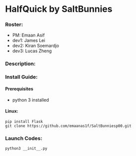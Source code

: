 # HalfQuick by SaltBunnies
 
### Roster: 
- PM: Emaan Asif
- dev1: James Lei
- dev2: Kiran Soemardjo
- dev3: Lucas Zheng
### Description:



### Install Guide:
#### Prerequisites
- python 3 installed
#### Linux:
```
pip install Flask
git clone https://github.com/emaanas1f/SaltBunniesp00.git
```
### Launch Codes:
```
python3 __init__.py
```